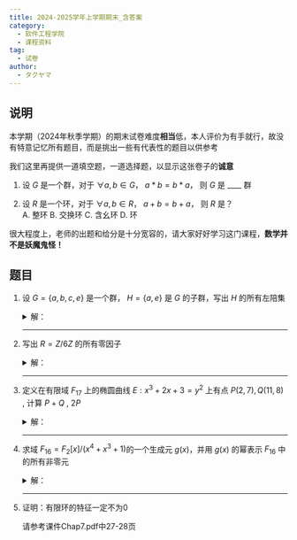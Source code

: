 ```yaml
---
title: 2024-2025学年上学期期末_含答案
category:
  - 软件工程学院
  - 课程资料
tag:
  - 试卷
author:
  - タクヤマ
---
```


## 说明

本学期（2024年秋季学期）的期末试卷难度**相当**低，本人评价为有手就行，故没有特意记忆所有题目，而是挑出一些有代表性的题目以供参考

我们这里再提供一道填空题，一道选择题，以显示这张卷子的**诚意**  
<ol>
  <li>

  设 $G$ 是一个群，对于 $\forall a,b \in G$， $a*b=b*a$， 则 $G$ 是 ____ 群
  </li>
  <li>

  设 $R$ 是一个环，对于 $\forall a,b \in R$， $a+b=b+a$， 则 $R$ 是？  
  A. 整环 B. 交换环 C. 含幺环 D. 环
  </li>
</ol>

很大程度上，老师的出题和给分是十分宽容的，请大家好好学习这门课程，**数学并不是妖魔鬼怪！**

## 题目

1. 设 $G=\{a,b,c,e\}$ 是一个群， $H=\{a,e\}$ 是 $G$ 的子群，写出 $H$ 的所有左陪集

    <details>

    <summary>解：</summary>

    将 $G$ 中元素 $g$ 各个代入，计算 $gH$  

    - $g = e$：
        $eH = H$

    - $g = a$：
        $aH = \{ a \cdot a, a \cdot e \} = \{ a^2, a \}$，由于 $G$ 是群，且 $H$ 是子群，所以 $a^2$ 必须是 $G$ 中元素。
        故 $a^2 = e$，则： $aH = \{ e, a \} = H$

    - $g = b$：
        $bH = \{ b \cdot a, b \cdot e \} = \{ ba, b \}$，
        假设 $ba = c$ ，则：
        $bH = \{ c, b \}$

    - $g = c$：
        $cH = \{ c \cdot a, c \cdot e \} = \{ ca, c \}$，
        假设 $ca = b$ ，则：
        $cH = \{ b, c \} = bH$  

    综上所述，H的所有子陪集是 $\{ e, a \}, \{ b, c \}$

    </details>

    ***

2. 写出 $R=Z/6Z$ 的所有零因子

    <details>

    <summary>解：</summary>

      $R=Z/6Z \cong Z_6$，我们只要考虑 $Z_6$ 上的性质：
      显然有 $2\times3 \equiv 0 \pmod{6}, 4\times3 \equiv 0 \pmod{6}$，所以零因子是2，3，4

    </details>

    ***

3. 定义在有限域 $F_{17}$ 上的椭圆曲线 $E: x^3 + 2x + 3 = y^2$ 上有点 $P(2, 7), Q(11, 8)$ , 计算 $P+Q$ , $2P$

    <details>

    <summary>解：</summary>

      直接计算即可，我们这里直接给出答案： $P+Q = (8, 15)$ , $2P = (14, 15)$

    </details>

    ***

4. 求域 $F_{16}=F_2[x]/(x^4+x^3+1)$的一个生成元 $g(x)$，并用 $g(x)$ 的幂表示 $F_{16}$ 中的所有非零元

    <details>

    <summary>解：</summary>

      这时候有同学要问了，生成元怎么找啊？其实很简单，直接验证就可以了，（出于强大的直觉和观察力）我们在这里直接验证 $x$ :

      | $x^n$    | $x^n\pmod{x^4+x^3+1}$ |
      | -------- | --------------------- |
      | $x^0$    | $1$                   |
      | $x^1$    | $x$                   |
      | $x^2$    | $x^2$                 |
      | $x^3$    | $x^3$                 |
      | $x^4$    | $x^3 + 1$             |
      | $x^5$    | $x^3 + x + 1$         |
      | $x^6$    | $x^3 + x^2 + x + 1$   |
      | $x^7$    | $1 + x^2 + x$         |
      | $x^8$    | $x^2 + x + 1$         |
      | $x^9$    | $x^3 + x^2 + x$       |
      | $x^{10}$ | $x^3 + x^2 + x + 1$   |
      | $x^{11}$ | $x^3 + x + 1$         |
      | $x^{12}$ | $x^3 + 1$             |
      | $x^{13}$ | $x^3$                 |
      | $x^{14}$ | $x^2$                 |

    如上表，由 $x$ 生成的15个非零元素互不相等，所以 $x$ 确实是生成元，非零元的表示如表中所示

    </details>

    ***

5. 证明：有限环的特征一定不为0

    请参考课件Chap7.pdf中27-28页
